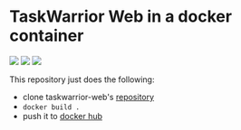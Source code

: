 # TaskWarrior Web in a docker container


![](https://github.com/eyenx/docker-taskwarriorweb/workflows/build%20image/badge.svg)
[![](https://images.microbadger.com/badges/image/eyenx/taskwarriorweb.svg)](https://microbadger.com/images/eyenx/taskwarriorweb "Get your own image badge on microbadger.com") [![](https://images.microbadger.com/badges/version/eyenx/taskwarriorweb.svg)](https://microbadger.com/images/eyenx/taskwarriorweb "Get your own version badge on microbadger.com")

This repository just does the following:

* clone taskwarrior-web's [repository](https://github.com/theunraveler/taskwarrior-web/)
* `docker build .`
* push it to [docker hub](https://hub.docker.com/r/eyenx/taskwarriorweb)
